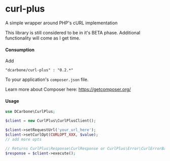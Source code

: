 curl-plus
======

A simple wrapper around PHP's cURL implementation

This library is still considered to be in it's BETA phase.  Additional functionality will come as I get time.

#### Consumption

Add

```
"dcarbone/curl-plus" : "0.2.*"
```

To your application's ``` composer.json ``` file.

Learn more about Composer here: <a href="https://getcomposer.org/">https://getcomposer.org/</a>

#### Usage

```php
use DCarbone\CurlPlus;

$client = new CurlPlus\CurlPlusClient();

$client->setRequestUrl('your_url_here');
$client->setCurlOpt(CURLOPT_XXX, $value);
// add more opts

// Returns CurlPlus\Response\CurlResponse or CurlPlus\Error\CurlErrorBase as responses for now
$response = $client->execute();
```